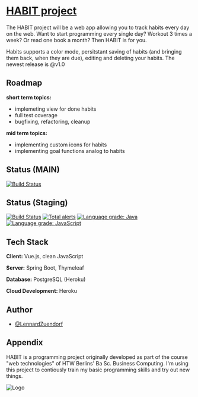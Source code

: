 
# [HABIT project](https://habit-project.herokuapp.com/)

The HABIT project will be a web app allowing you to track habits every day on the web.
Want to start programming every single day? Workout 3 times a week? Or read one book a month? Then HABIT is for you.

Habits supports a color mode, persitstant saving of habits (and bringing them back, when they are due), editing and deleting your habits. The newest release is @v1.0

## Roadmap

**short term topics:**
- implemeting view for done habits
- full test coverage
- bugfixing, refactoring, cleanup

**mid term topics:**
- implementing custom icons for habits
- implementing goal functions analog to habits

## Status (MAIN)

[![Build Status](https://travis-ci.com/LennardZuendorf/project_habit.svg?branch=main)](https://travis-ci.com/LennardZuendorf/project_habit)

## Status (Staging)
[![Build Status](https://travis-ci.com/LennardZuendorf/project_habit.svg?branch=stagingBranch)](https://travis-ci.com/LennardZuendorf/project_habit)
[![Total alerts](https://img.shields.io/lgtm/alerts/g/LennardZuendorf/HABIT.svg?logo=lgtm&logoWidth=18)](https://lgtm.com/projects/g/LennardZuendorf/HABIT/alerts/)
[![Language grade: Java](https://img.shields.io/lgtm/grade/java/g/LennardZuendorf/HABIT.svg?logo=lgtm&logoWidth=18)](https://lgtm.com/projects/g/LennardZuendorf/HABIT/context:java)
[![Language grade: JavaScript](https://img.shields.io/lgtm/grade/javascript/g/LennardZuendorf/HABIT.svg?logo=lgtm&logoWidth=18)](https://lgtm.com/projects/g/LennardZuendorf/HABIT/context:javascript)

## Tech Stack

**Client:** Vue.js, clean JavaScript

**Server:** Spring Boot, Thymeleaf

**Database:** PostgreSQL (Heroku)

**Cloud Development:** Heroku


## Author

- [@LennardZuendorf](https://github.com/LennardZuendorf)


## Appendix


HABIT is a programming project originally developed as part of the course "web technologies" of HTW Berlins' Ba Sc. Business Computing. I'm using this project to contiously train my basic programming skills and try out new things. 

![Logo](https://raw.githubusercontent.com/LennardZuendorf/HABIT/workingBranch/src/main/resources/static/img/logo_long.svg)
